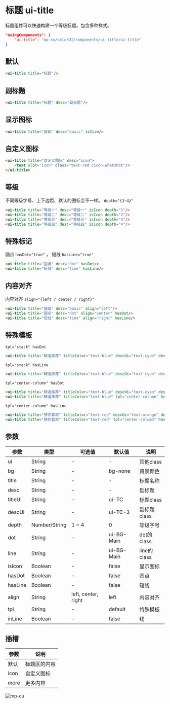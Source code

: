 <div class="mp-cu-doc-view">
<div class="mp-cu-doc">

# 标题 ui-title

标题组件可以快速构建一个等级标题。包含多种样式。

```json
"usingComponents": {
    "ui-title": "mp-cu/colorUI/components/ui-title/ui-title"
}
```

## 默认

```html
<ui-title title="标题"/>
```

## 副标题

```html
<ui-title title="标题" desc="副标题"/>
```

## 显示图标

```html
<ui-title title="基础" desc="basic" isIcon/>
```

## 自定义图标

```html
<ui-title title="自定义图标" desc="icon">
    <text slot="icon" class="text-red cicon-whatshot"/>
</ui-title>
```

## 等级

不同等级字号、上下边距、默认的图标会不一样。 `depth="{1~4}"`

```html
<ui-title title="等级一" desc="等级一" isIcon depth="1"/>
<ui-title title="等级二" desc="等级二" isIcon depth="2"/>
<ui-title title="等级三" desc="等级三" isIcon depth="3"/>
<ui-title title="等级四" desc="等级四" isIcon depth="4"/>
```

## 特殊标记

圆点 `hasDot="true"` ， 短线 `hasLine="true"`

```html
<ui-title title="圆点" desc="dot" hasDot/>
<ui-title title="短线" desc="line" hasLine/>
```

## 内容对齐

内容对齐 `align="{left / center / right}"`

```html
<ui-title title="基础" desc="basic" align="left"/>
<ui-title title="圆点" desc="dot" align="center" hasDot/>
<ui-title title="短线" desc="line" align="right" hasLine/>
```

## 特殊模板

`tpl="stack" hasDot`

```html
<ui-title title="精选推荐" titleColor="text-blue" descUi="text-cyan" desc="Carefully chosen" tpl="stack" hasDot/>
```

`tpl="stack" hasLine`

```html
<ui-title title="精选推荐" titleColor="text-blue" descUi="text-cyan" desc="Carefully chosen" tpl="stack" hasLine/>
```

`tpl="center-column" hasDot`

```html
<ui-title title="精选推荐" titleColor="text-blue" descUi="text-cyan" desc="Carefully chosen" tpl="center-column" hasDot/>
<ui-title title="精选推荐" titleColor="text-blue" tpl="center-column" hasDot/>
```

`tpl="center-column" hasLine`

```html
<ui-title title="猜你喜欢" titleColor="text-red" descUi="text-orange" desc="Guess you like" tpl="center-column" hasLine/>
<ui-title title="猜你喜欢" titleColor="text-red" tpl="center-column" hasLine/>
```

## 参数

|  参数  |  类型  |  可选值  |  默认值  |       说明       |
|----------|----------|----------|----------|----------|
| ui | String | - | - | 其他class |
| bg | String | - | bg-none | 背景颜色 |
| title | String | - | - | 标题名称 |
| desc | String | - | - | 副标题 |
| titleUi | String | - | ui-TC | 标题class |
| descUi | String | - | ui-TC-3 | 副标题class |
| depth | Number/String | 1 ~ 4 | 0 | 等级字号 |
| dot | String | - | ui-BG-Main | dot的class |
| line | String | - | ui-BG-Main | line的class |
| isIcon | Boolean | - | false | 显示图标 |
| hasDot | Boolean | - | false | 圆点 |
| hasLine | Boolean | - | false | 短线 |
| align | String | left, center, right | left | 内容对齐 |
| tpl | String | - | default | 特殊模板 |
| inLine | Boolean | - | false | 线 |

## 插槽

|  参数  |       说明       |
|----------|----------|
| 默认 | 标题区的内容 |
| icon | 自定义图标 |
| more | 更多内容 |

</div>
<div class="mp-cu-doc-image" style="max-height: inherit;">

![mp-cu](https://colorui-assest.vercel.app/mp-cu-doc/title.jpg)

</div>
</div>